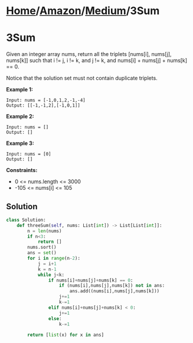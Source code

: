 # [Home](./../..)/[Amazon](./..)/[Medium](./)/3Sum
<h1>3Sum</h1>

<p>
Given an integer array nums, return all the triplets [nums[i], nums[j], nums[k]] such that i != j, i != k, and j != k, and nums[i] + nums[j] + nums[k] == 0.

Notice that the solution set must not contain duplicate triplets.

</p>

<b>Example 1:</b>

    Input: nums = [-1,0,1,2,-1,-4]
    Output: [[-1,-1,2],[-1,0,1]]
    
<b>Example 2:</b>

    Input: nums = []
    Output: []
    
<b>Example 3:</b>

    Input: nums = [0]
    Output: []

<b>Constraints:</b>

- 0 <= nums.length <= 3000
- -105 <= nums[i] <= 105

<h2>Solution</h2>

```python
class Solution:
    def threeSum(self, nums: List[int]) -> List[List[int]]:
        n = len(nums)
        if n<3:
            return []
        nums.sort()
        ans = set()
        for i in range(n-2):
            j = i+1
            k = n-1
            while j<k:
                if nums[i]+nums[j]+nums[k] == 0:
                    if (nums[i],nums[j],nums[k]) not in ans:
                        ans.add((nums[i],nums[j],nums[k]))
                    j+=1
                    k-=1
                elif nums[i]+nums[j]+nums[k] < 0:
                    j+=1
                else:
                    k-=1
        
        return [list(x) for x in ans]
```
